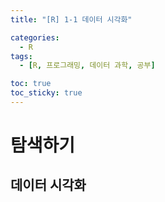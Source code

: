 ```yaml
---
title: "[R] 1-1 데이터 시각화"

categories: 
  - R
tags:
  - [R, 프로그래밍, 데이터 과학, 공부]

toc: true
toc_sticky: true
---
```


# 탐색하기


## 데이터 시각화